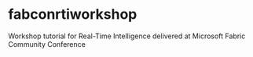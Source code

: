 # fabconrtiworkshop
Workshop tutorial for Real-Time Intelligence delivered at Microsoft Fabric Community Conference
